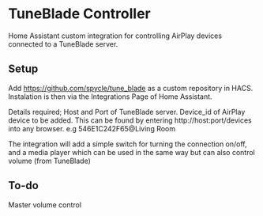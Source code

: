 # TuneBlade Controller
Home Assistant custom integration for controlling AirPlay devices connected to a TuneBlade server.

## Setup
Add https://github.com/spycle/tune_blade as a custom repository in HACS.
Instalation is then via the Integrations Page of Home Assistant.

Details required;
Host and Port of TuneBlade server.
Device_id of AirPlay device to be added. This can be found by entering http://host:port/devices into any browser.
e.g 546E1C242F65@Living Room

The integration will add a simple switch for turning the connection on/off, and a media player which can be used in the same way but can also control volume (from TuneBlade)

## To-do
Master volume control

